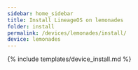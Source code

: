 ```yaml
---
sidebar: home_sidebar
title: Install LineageOS on lemonades
folder: install
permalink: /devices/lemonades/install/
device: lemonades
---
```

{% include templates/device_install.md %}
